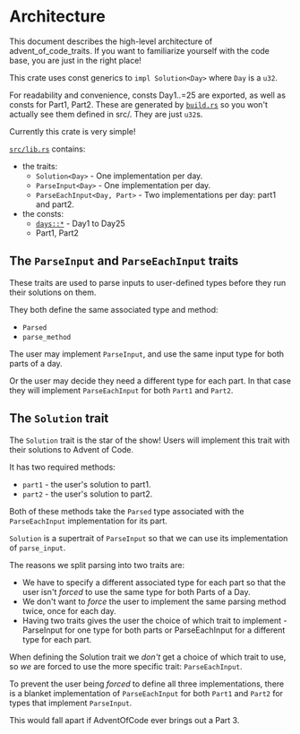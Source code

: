 # Architecture

This document describes the high-level architecture of advent_of_code_traits. If you want to familiarize yourself with the code base, you are just in the right place!

This crate uses const generics to `impl Solution<Day>` where `Day` is a `u32`.

For readability and convenience, consts Day1..=25 are exported, as well as consts for Part1, Part2.
These are generated by [`build.rs`](build.rs) so you won't actually see them defined in src/. They are just `u32`s.

Currently this crate is very simple!

[`src/lib.rs`](src/lib.rs) contains:

* the traits:
  * `Solution<Day>` - One implementation per day.
  * `ParseInput<Day>` - One implementation per day.
  * `ParseEachInput<Day, Part>` - Two implementations per day: part1 and part2.
* the consts:
  * [`days::*`](src/days.rs) - Day1 to Day25
  * Part1, Part2

## The `ParseInput` and `ParseEachInput` traits

These traits are used to parse inputs to user-defined types before they run their solutions on them.

They both define the same associated type and method:

* `Parsed`
* `parse_method`

The user may implement `ParseInput`, and use the same input type for both parts of a day.

Or the user may decide they need a different type for each part.
In that case they will implement `ParseEachInput` for both `Part1` and `Part2`.

## The `Solution` trait

The `Solution` trait is the star of the show! Users will implement this trait with their solutions to Advent of Code.

It has two required methods:

* `part1` - the user's solution to part1.
* `part2` - the user's solution to part2.

Both of these methods take the `Parsed` type associated with the `ParseEachInput` implementation for its part.

`Solution` is a supertrait of `ParseInput` so that we can use its implementation of `parse_input`.

The reasons we split parsing into two traits are:

* We have to specify a different associated type for each part so that the user isn't *forced* to use the same type for both Parts of a Day.
* We don't want to *force* the user to implement the same parsing method twice, once for each day.
* Having two traits gives the user the choice of which trait to implement - ParseInput for one type for both parts or ParseEachInput for a different type for each part.

When defining the Solution trait we *don't* get a choice of which trait to use, so *we* are forced to use the more specific trait: `ParseEachInput`.

To prevent the user being *forced* to define all three implementations, there is a blanket implementation of `ParseEachInput` for both `Part1` and `Part2` for types that implement `ParseInput`.

This would fall apart if AdventOfCode ever brings out a Part 3.
